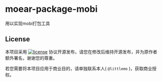 # moear-package-mobi

用以实现mobi打包工具

## License

本项目采用 [![license](https://img.shields.io/github/license/littlemo/moear-package-mobi.svg)](https://github.com/littlemo/moear-package-mobi) 协议开源发布，请您在修改后维持开源发布，并为原作者额外署名，谢谢您的尊重。

若您需要将本项目应用于商业目的，请单独联系本人( `@littlemo` )，获取商业授权。
